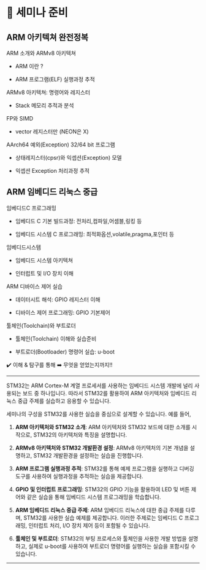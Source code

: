# 📖 세미나 준비

## ARM 아키텍쳐 완전정복

ARM 소개와 ARMv8 아키텍쳐

- ARM 이란 ?

- ARM 프로그램(ELF) 실행과정 추적

ARMv8 아키텍쳐: 명령어와 레지스터

- Stack 메모리 추적과 분석

FP와 SIMD

- vector 레지스터만 (NEON은 X)

AArch64 예외(Exception) 32/64 bit 프로그램

- 상태레지스터(cpsr)와 익셉션(Exception) 모델

- 익셉션 Exception 처리과정 추적

## ARM 임베디드 리눅스 중급

임베디드C 프로그래밍

- 임베디드 C 기본 빌드과정: 전처리,컴파일,어셈블,링킹 등

- 임베디드 시스템 C 프로그래밍: 최적화옵션,volatile,pragma,포인터 등

임베디드시스템

- 임베디드 시스템 아키텍쳐

- 인터럽트 및 I/O 장치 이해

ARM 디바이스 제어 실습

- 데이터시트 해석: GPIO 레지스터 이해

- 디바이스 제어 프로그래밍: GPIO 기본제어

툴체인(Toolchain)와 부트로더

- 툴체인(Toolchain) 이해와 실습준비

- 부트로더(Bootloader) 명령어 실습: u-boot

✔️ 이해 & 탐구를 통해 ➡️ 무엇을 얻었는지까지!!

---

STM32는 ARM Cortex-M 계열 프로세서를 사용하는 임베디드 시스템 개발에 널리 사용되는 보드 중 하나입니다. 따라서 STM32를 활용하여 ARM 아키텍처와 임베디드 리눅스 중급 주제를 실습하고 응용할 수 있습니다.

세미나의 구성을 STM32를 사용한 실습을 중심으로 설계할 수 있습니다. 예를 들어,

1. **ARM 아키텍처와 STM32 소개**: ARM 아키텍처와 STM32 보드에 대한 소개를 시작으로, STM32의 아키텍처와 특징을 설명합니다.

2. **ARMv8 아키텍처와 STM32 개발환경 설정**: ARMv8 아키텍처의 기본 개념을 설명하고, STM32 개발환경을 설정하는 실습을 진행합니다.

3. **ARM 프로그램 실행과정 추적**: STM32를 통해 예제 프로그램을 실행하고 디버깅 도구를 사용하여 실행과정을 추적하는 실습을 제공합니다.

4. **GPIO 및 인터럽트 프로그래밍**: STM32의 GPIO 기능을 활용하여 LED 및 버튼 제어와 같은 실습을 통해 임베디드 시스템 프로그래밍을 학습합니다.

5. **ARM 임베디드 리눅스 중급 주제**: ARM 임베디드 리눅스에 대한 중급 주제를 다루며, STM32를 사용한 실습 예제를 제공합니다. 이러한 주제로는 임베디드 C 프로그래밍, 인터럽트 처리, I/O 장치 제어 등이 포함될 수 있습니다.

6. **툴체인 및 부트로더**: STM32의 부팅 프로세스와 툴체인을 사용한 개발 방법을 설명하고, 실제로 u-boot를 사용하여 부트로더 명령어를 실행하는 실습을 포함시킬 수 있습니다.

---
